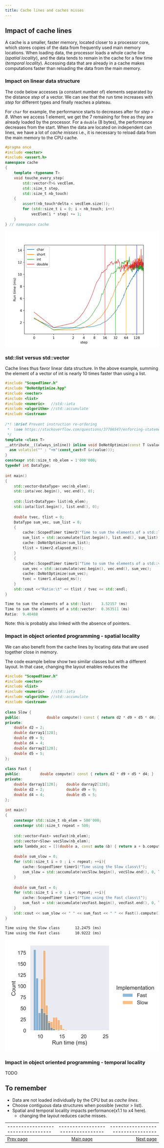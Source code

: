 ```yaml
---
title: Cache lines and caches misses
---
```



## Impact of cache lines

A cache is a smaller, faster memory, located closer to a processor core, which stores copies of the data from frequently used main memory locations. When loading data, the processor loads a whole cache line (_spatial locality_), and the data tends to remain in the cache for a few time (_temporal locality_). Accessing data that are already in a cache makes computations faster than reloading the data from the main memory. 

### Impact on linear data structure 
 
The code below accesses (a constant number of) elements separated by the distance _step_ of a vector. We can see that the run time increases with _step_ for different types and finally reaches a plateau.

For `char` for example, the performance starts to decreases after for _step > 8_. When we access 1 element, we get the 7 remaining for free as they are already loaded by the processor. For a `double` (8 bytes), the performance decreases from the start. When the data are located on independent can lines, we have a lot of _cache misses_ i.e., it is necessary to reload data from the main memory to the CPU cache. 



```cpp
#pragma once
#include <vector>
#include <assert.h>
namespace cache
{
    template <typename T>
    void touche_every_step(
        std::vector<T>& vecElem, 
        std::size_t step, 
        std::size_t nb_touch)
    {  
        assert(nb_touch*delta < vecElem.size());
        for (std::size_t i = 0; i < nb_touch; i++)
            vecElem[i * step] += 1;
    }
} // namespace cache
```

![The impact of cache lines on ](m_cache_lines.png)

### std::list versus std::vector

Cache lines thus favor linear data structure. In the above example, summing the element of a vector of int is nearly 10 times faster than using a list.


```cpp
#include "ScopedTimer.h"
#include "DoNotOptimize.hpp"
#include <vector>
#include <list>
#include <numeric>   //std::iota
#include <algorithm> //std::accumulate
#include <iostream>

/*! \brief Prevent instruction re-ordering 
 *  \see https://stackoverflow.com/questions/37786547/enforcing-statement-order-in-c 
 */
template <class T>
__attribute__((always_inline)) inline void DoNotOptimize(const T &value) {
  asm volatile("" : "+m"(const_cast<T &>(value)));
}
constexpr std::size_t nb_elem = 1'000'000;
typedef int DataType;

int main()
{
    std::vector<DataType> vec(nb_elem);
    std::iota(vec.begin(), vec.end(), 0);

    std::list<DataType> list(nb_elem);
    std::iota(list.begin(), list.end(), 0);

    double tvec, tlist = 0;
    DataType sum_vec, sum_list = 0;
    {
        cache::ScopedTimer timer2("Time to sum the elements of a std::list:\t");
        sum_list = std::accumulate(list.begin(), list.end(), sum_list);
        cache::DoNotOptimize(sum_list);
        tlist = timer2.elapsed_ms();
    }
    {
        cache::ScopedTimer timer1("Time to sum the elements of a std::vector:\t");
        sum_vec = std::accumulate(vec.begin(), vec.end(), sum_vec);
        cache::DoNotOptimize(sum_vec);
        tvec = timer1.elapsed_ms();
    }
    std::cout <<"Ratio:\t" << tlist / tvec << std::endl;
}
```

```cpp
Time to sum the elements of a std::list:	3.52157 (ms)
Time to sum the elements of a std::vector:	0.363511 (ms)
Ratio:	9.48488

```
Note: this is probably also linked with the absence of pointers. 

### Impact in object oriented programming - spatial locality

We can also benefit from the cache lines by locating data that are used together close in memory. 

The code example below show two similar classes but with a different layout. In that case, changing the layout enables reduces the  

```cpp
#include "ScopedTimer.h"
#include <vector>
#include <list>
#include <numeric>   //std::iota
#include <algorithm> //std::accumulate
#include <iostream>

class Slow {
public:            double compute() const { return d2 * d9 + d5 * d4; }
private:
    double d2 = 2;
    double darray1[128];
    double d9 = 9;
    double d4 = 4;
    double darray2[128];
    double d5 = 5;
};

class Fast {
public:         double compute() const { return d2 * d9 + d5 * d4; }
private:
    double darray1[128];    double darray2[128];
    double d2 = 2;          double d9 = 9;
    double d4 = 4;          double d5 = 5;
};

int main()
{
    constexpr std::size_t nb_elem = 500'000;
    constexpr std::size_t repeat = 500;

    std::vector<Fast> vecFast(nb_elem);
    std::vector<Slow> vecSlow(nb_elem);
    auto lambda_acc = [](double a, const auto &b) { return a + b.compute(); };

    double sum_slow = 0;
    for (std::size_t i = 0 ; i < repeat; ++i){
        cache::ScopedTimer timer1("Time using the Slow class\t");
        sum_slow = std::accumulate(vecSlow.begin(), vecSlow.end(), 0, lambda_acc);
    }
    
    double sum_fast = 0;
    for (std::size_t i = 0 ; i < repeat; ++i){
        cache::ScopedTimer timer1("Time using the Fast class\t");
        sum_fast = std::accumulate(vecFast.begin(), vecFast.end(), 0, lambda_acc);
    }
    std::cout << sum_slow << " " << sum_fast << " " << Fast().compute() << std::endl;
}
```

```txt
Time using the Slow class       12.2475 (ms)
Time using the Fast class       10.9222 (ms)
```

![Impact of a class layout on performances ](m_cache_oop_spatial.png)

### Impact in object oriented programming - temporal locality

TODO

## To remember

 * Data are not loaded individually by the CPU but as _cache lines_.
 * Choose contiguous data structures when possible (vector > list).
 * Spatial and temporal locality impacts performance(x1.1 to x4 here).
    * changing the layout reduces cache misses.

 
 | --------------------------------- | --------------------------------- | --------------------------------- |
|:--|:--:|--:|
| [Prev page](todo.html) | [Main page](index.html) | [Next page](todo.html) |
